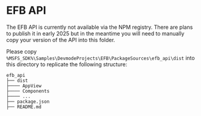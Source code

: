 # EFB API
The EFB API is currently not available via the NPM registry. There are plans to publish it in early 2025 but in the meantime you will need to manually copy your version of the API into this folder.

Please copy `%MSFS_SDK%\Samples\DevmodeProjects\EFB\PackageSources\efb_api\dist` into this directory to replicate the following structure:

```
efb_api
├── dist
├──── AppView
├──── Components
├──── ...
├── package.json
├── README.md
```
